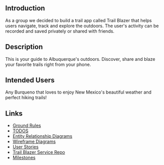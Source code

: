 ## Introduction 
As a group we decided to build a trail app called Trail Blazer that helps users
navigate, track and explore the outdoors. The user's activity can be recorded and
saved privately or shared with friends.

## Description 
This is your guide to Albuquerque's outdoors. Discover, share and blaze your 
favorite trails right from your phone. 

## Intended Users
Any Burqueno that loves to enjoy New Mexico's beautiful weather and perfect hiking trails!

## Links

* [Ground Rules](docs/ground-rules.md)
* [TODOS](docs/TODOS.md)
* [Entity Relationship Diagrams](docs/erd.md)
* [Wireframe Diagrams](docs/wireframe.md)  
* [User Stories](docs/user-stories.md)
* [Trail Blazer Service Repo](https://github.com/the-trail-blazer/trailblazer-service)
* [Milestones](docs/milestones.md)




